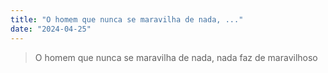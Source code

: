 ```yaml
---
title: "O homem que nunca se maravilha de nada, ..."
date: "2024-04-25"
---
```


> O homem que nunca se maravilha de nada, nada faz de maravilhoso

